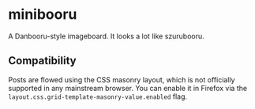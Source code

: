 # minibooru

A Danbooru-style imageboard. It looks a lot like szurubooru.

## Compatibility

Posts are flowed using the CSS masonry layout, which is not officially
supported in any mainstream browser. You can enable it in Firefox via the
`layout.css.grid-template-masonry-value.enabled` flag.
